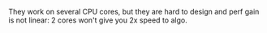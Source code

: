 They work on several CPU cores, but they are hard to design and perf gain is not linear:
2 cores won't give you 2x speed to algo.